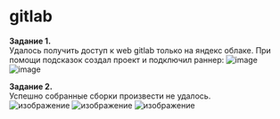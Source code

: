 # gitlab
**Задание 1.**  
Удалось получить доступ к web gitlab только на яндекс облаке. При помощи подсказок создал проект и подключил раннер:
![image](https://user-images.githubusercontent.com/118304300/235306649-e0187f27-89d9-4d99-9ba5-259a34b8174c.png)
![image](https://user-images.githubusercontent.com/118304300/235306724-c04993e7-6e7e-4e7f-a1fa-acd0433d7fa6.png)  

**Задание 2.**  
Успешно собранные сборки произвести не удалось.  
![изображение](https://user-images.githubusercontent.com/118304300/235521460-2bc09522-5269-4c00-881e-66960e3fd396.png)
![изображение](https://user-images.githubusercontent.com/118304300/235521525-eaea0ab1-f25d-4ca0-af32-f7ae90db0c35.png)
![изображение](https://user-images.githubusercontent.com/118304300/235521595-f9dc7f2d-7450-4ec9-80b7-7faaa590116b.png)
